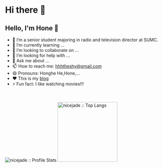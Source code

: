 # Hi there 👋

## Hello, I'm Hone 👋

- 🔭 I’m a senior student majoring in radio and television director at SUMC.
- 🌱 I’m currently learning ...
- 👯 I’m looking to collaborate on ...
- 🤔 I’m looking for help with ...
- 💬 Ask me about ...
- 📫 How to reach me: hhhtheshy@gmail.com
- 😄 Pronouns: Honghe He,Hone,...
- ❤️  This is my [blog](https://juejin.cn/user/3359726847928840/posts)
- ⚡ Fun fact: I like watching movies!!!

<br />

<p align="left">
  <img heigth="195" src="https://github-readme-stats.vercel.app/api?username=shyhhh&show_icons=true&theme=synthwave" alt="nicejade :: Profile Stats" />
  <img height="195" src="https://github-readme-stats.vercel.app/api/top-langs/?username=shyhhh&langs_count=10&theme=synthwave&layout=compact" alt="nicejade :: Top Langs" />
</p>
